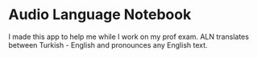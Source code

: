 # Audio Language Notebook
I made this app to help me while I work on my prof exam. ALN translates between Turkish - English and pronounces any English text.
